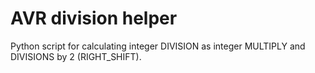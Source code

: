 # AVR division helper
 Python script for calculating integer DIVISION as integer MULTIPLY and DIVISIONS by 2 (RIGHT_SHIFT).
 
